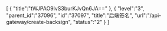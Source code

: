 [
	{
		"title":"tWJPAO9lvS3burKJvQn6JA=="
	},
	{
		"level":"3",
		"parent_id":"37096",
		"id":"37097",
		"title":"后端签名",
		"url":"/api-gateway/create-backsign",
		"status":"2"
	}
]